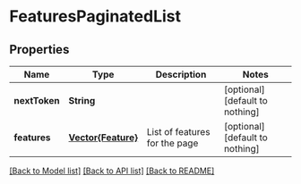 # FeaturesPaginatedList


## Properties
Name | Type | Description | Notes
------------ | ------------- | ------------- | -------------
**nextToken** | **String** |  | [optional] [default to nothing]
**features** | [**Vector{Feature}**](Feature.md) | List of features for the page | [optional] [default to nothing]


[[Back to Model list]](../README.md#models) [[Back to API list]](../README.md#api-endpoints) [[Back to README]](../README.md)


